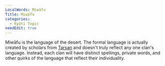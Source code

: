 ```yaml
---
LocalWords: Miwāfu
Title: Miwāfu
categories:
  - Kyōti Topic
needEdit: true
---
```


Miwāfu is the language of the desert. The formal language is actually created by scholars from [Tarsan]() and doesn't truly reflect any one clan's language. Instead, each clan will have distinct spellings, private words, and other quirks of the language that reflect their individuality.
